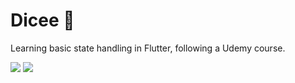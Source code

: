# Dicee 🎲

Learning basic state handling in Flutter, following a Udemy course.

![](https://i.imgur.com/dbcAbSt.gif)
![](https://i.imgur.com/0Xy1Xly.gif)
